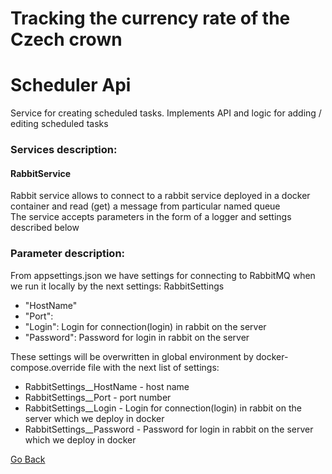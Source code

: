 # Tracking the currency rate of the Czech crown
# Scheduler Api 
Service for creating scheduled tasks. Implements API and logic for adding / editing scheduled tasks 

### Services description:
#### RabbitService
Rabbit service allows to connect to a rabbit service deployed in a docker container and read (get) a message from particular named queue  
The service accepts parameters in the form of a logger and settings described below 

### Parameter description:
From appsettings.json we have settings for connecting to RabbitMQ when we run it locally by the next settings:
RabbitSettings
- "HostName"
- "Port": 
- "Login": Login for connection(login) in rabbit on the server
- "Password": Password for login in rabbit on the server

These settings will be overwritten in global environment by docker-compose.override file with the next list of settings:
- RabbitSettings__HostName - host name
- RabbitSettings__Port - port number
- RabbitSettings__Login - Login for connection(login) in rabbit on the server which we deploy in docker
- RabbitSettings__Password - Password for login in rabbit on the server which we deploy in docker




[Go Back](../../Readme.md)